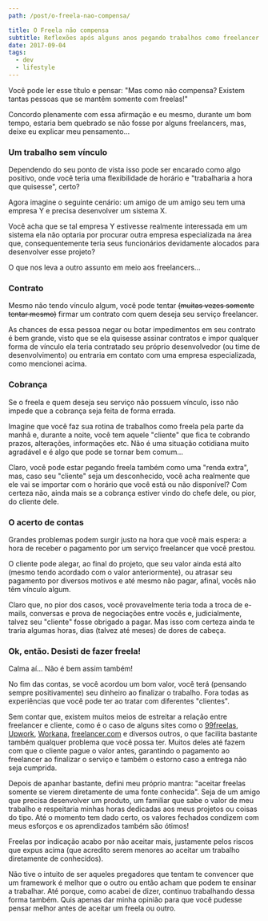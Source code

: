 ```yaml
---
path: /post/o-freela-nao-compensa/

title: O Freela não compensa
subtitle: Reflexões após alguns anos pegando trabalhos como freelancer
date: 2017-09-04
tags:
  - dev
  - lifestyle
---
```

Você pode ler esse título e pensar: "Mas como não compensa? Existem tantas pessoas que se mantêm somente com freelas!"

Concordo plenamente com essa afirmação e eu mesmo, durante um bom tempo, estaria bem quebrado se não fosse por alguns freelancers, mas, deixe eu explicar meu pensamento...

### Um trabalho sem vínculo

Dependendo do seu ponto de vista isso pode ser encarado como algo positivo, onde você teria uma flexibilidade de horário e "trabalharia a hora que quisesse", certo? 

Agora imagine o seguinte cenário: um amigo de um amigo seu tem uma empresa Y e precisa desenvolver um sistema X. 

Você acha que se tal empresa Y estivesse realmente interessada em um sistema ela não optaria por procurar outra empresa especializada na área que, consequentemente teria seus funcionários devidamente alocados para desenvolver esse projeto?

O que nos leva a outro assunto em meio aos freelancers...

### Contrato

Mesmo não tendo vínculo algum, você pode tentar <del>(muitas vezes somente tentar mesmo)</del> firmar um contrato com quem deseja seu serviço freelancer. 

As chances de essa pessoa negar ou botar impedimentos em seu contrato é bem grande, visto que se ela quisesse assinar contratos e impor qualquer forma de vínculo ela teria contratado seu próprio desenvolvedor (ou time de desenvolvimento) ou entraria em contato com uma empresa especializada, como mencionei acima.

### Cobrança

Se o freela e quem deseja seu serviço não possuem vínculo, isso não impede que a cobrança seja feita de forma errada.

Imagine que você faz sua rotina de trabalhos como freela pela parte da manhã e, durante a noite, você tem aquele "cliente" que fica te cobrando prazos, alterações, informações etc. Não é uma situação cotidiana muito agradável e é algo que pode se tornar bem comum...

Claro, você pode estar pegando freela também como uma "renda extra", mas, caso seu "cliente" seja um desconhecido, você acha realmente que ele vai se importar com o horário que você está ou não disponível? Com certeza não, ainda mais se a cobrança estiver vindo do chefe dele, ou pior, do cliente dele.

### O acerto de contas

Grandes problemas podem surgir justo na hora que você mais espera: a hora de receber o pagamento por um serviço freelancer que você prestou.

O cliente pode alegar, ao final do projeto, que seu valor ainda está alto (mesmo tendo acordado com o valor anteriormente), ou atrasar seu pagamento por diversos motivos e até mesmo não pagar, afinal, vocês não têm vínculo algum.

Claro que, no pior dos casos, você provavelmente teria toda a troca de e-mails, conversas e prova de negociações entre vocês e, judicialmente, talvez seu "cliente" fosse obrigado a pagar. Mas isso com certeza ainda te traria algumas horas, dias (talvez até meses) de dores de cabeça.

### Ok, então. Desisti de fazer freela!

Calma aí... Não é bem assim também!

No fim das contas, se você acordou um bom valor, você terá (pensando sempre positivamente) seu dinheiro ao finalizar o trabalho. Fora todas as experiências que você pode ter ao tratar com diferentes "clientes".

Sem contar que, existem muitos meios de estreitar a relação entre freelancer e cliente, como é o caso de alguns sites como o <a href="https://www.99freelas.com.br/" target="_blank">99freelas</a>, <a href="https://www.upwork.com/" target="_blank">Upwork</a>, <a href="https://www.workana.com/pt" target="_blank">Workana</a>, <a href="https://www.freelancer.com/" target="_blank">freelancer.com</a> e diversos outros, o que facilita bastante também qualquer problema que você possa ter. Muitos deles até fazem com que o cliente pague o valor antes, garantindo o pagamento ao freelancer ao finalizar o serviço e também o estorno caso a entrega não seja cumprida.

Depois de apanhar bastante, defini meu próprio mantra: "aceitar freelas somente se vierem diretamente de uma fonte conhecida". Seja de um amigo que precisa desenvolver um produto, um familiar que sabe o valor de meu trabalho e respeitaria minhas horas dedicadas aos meus projetos ou coisas do tipo. Até o momento tem dado certo, os valores fechados condizem com meus esforços e os aprendizados também são ótimos!

Freelas por indicação acabo por não aceitar mais, justamente pelos riscos que expus acima (que acredito serem menores ao aceitar um trabalho diretamente de conhecidos).

Não tive o intuito de ser aqueles pregadores que tentam te convencer que um framework é melhor que o outro ou então acham que podem te ensinar a trabalhar. Até porque, como acabei de dizer, continuo trabalhando dessa forma também. Quis apenas dar minha opinião para que você pudesse pensar melhor antes de aceitar um freela ou outro.